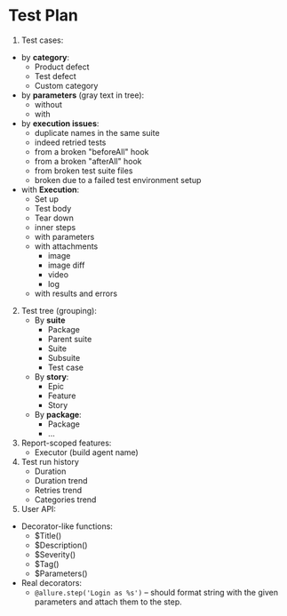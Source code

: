 # Test Plan

1. Test cases:
  * by **category**:
    * Product defect
    * Test defect
    * Custom category
  * by **parameters** (gray text in tree):
    * without
    * with
  * by **execution issues**:
    * duplicate names in the same suite
    * indeed retried tests
    * from a broken "beforeAll" hook
    * from a broken "afterAll" hook
    * from broken test suite files
    * broken due to a failed test environment setup
  * with **Execution**:
    * Set up
    * Test body
    * Tear down
    * inner steps
    * with parameters
    * with attachments
      * image
      * image diff
      * video
      * log
    * with results and errors
2. Test tree (grouping):
   * By **suite**
     * Package
     * Parent suite
     * Suite
     * Subsuite
     * Test case
   * By **story**:
     * Epic
     * Feature
     * Story
   * By **package**:
     * Package
     * ...
3. Report-scoped features:
    * Executor (build agent name)
4. Test run history
   * Duration
   * Duration trend
   * Retries trend
   * Categories trend
5. User API:
  * Decorator-like functions:
    * $Title()
    * $Description()
    * $Severity()
    * $Tag()
    * $Parameters()
  * Real decorators:
    * `@allure.step('Login as %s')` – should format string with the given parameters and attach them to the step.
